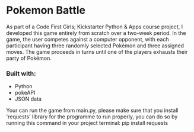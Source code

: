 # Pokemon Battle

As part of a Code First Girls; Kickstarter Python & Apps course project, I developed this game entirely from scratch over a two-week period. In the game, the user competes against a computer opponent, with each participant having three randomly selected Pokémon and three assigned moves. The game proceeds in turns until one of the players exhausts their party of Pokémon.

### Built with:
- Python
- pokeAPI
- JSON data

Your can run the game from main.py, please make sure that you install 'requests' library for the programme to run properly, you can do so by running this command in your project terminal: pip install requests
